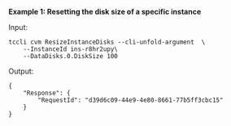 **Example 1: Resetting the disk size of a specific instance**



Input: 

```
tccli cvm ResizeInstanceDisks --cli-unfold-argument  \
    --InstanceId ins-r8hr2upy\
    --DataDisks.0.DiskSize 100
```

Output: 
```
{
    "Response": {
        "RequestId": "d39d6c09-44e9-4e80-8661-77b5ff3cbc15"
    }
}
```

